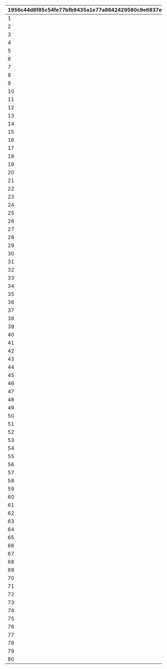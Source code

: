|1956c44d8f85c54fe77bfb9435a1e77a8642429580c9e6837ee9bae4819736af|65ee3fadb79ea67c53aacbac543f28015962ddc9298c5c022457ce0dd7ce7c0d|0ab30c47d9a64dc0b58ba562417157882a5dd6aebaef510c35faf0b94e7394a0|73e2057682dd0fb85253c88900164f85f4d32229f93721309705a4a29ca41239|f9c0139df54a0919d196fa25ae9e0c8398121585bb127794f91e1a92b317d6e6|6756b3ec32f785c6a92711a45a7cd07034636d4cc5b56a14f22f82a372eb7b1a|ad49cea9c063a6aa455e973d3d8557b47ef6622e62822356dba03958e16ca3ed|1db68e801bb8ffae5dc2cdbef80a1d806f8b52b922b6da66427cc849264b2e5a|d75c61c75b6bbce435e077e875e21dfb2435b170bd406c7f2f83c15bcaacaffa|71c8113a8837de5f1a7e073f2d9ad197f35500936aae521a9571ff0d2d2bb297|f2a95c3042b86b3a0e5bf0602759c189a60e2cdd3d361c96bbc8de2d1c6d6c67|
| --- | --- | --- | --- | --- | --- | --- | --- | --- | --- | --- |
|1|91002|285001001|8|10|2|25021|8|2|25015|31|
|2|91002|285001002|8|10|2|25021|8|2|25015|31|
|3|91002|285001003|8|10|2|25021|8|2|25015|32|
|4|91002|285001004|8|10|2|25021|8|2|25015|32|
|5|91002|285001005|8|10|2|25021|8|2|25015|33|
|6|91002|285001006|8|10|2|25021|9|2|25015|33|
|7|91002|285001007|8|10|2|25021|9|2|25015|34|
|8|91002|285001008|8|10|2|25021|9|2|25015|35|
|9|91002|285001009|8|10|2|25021|9|2|25015|35|
|10|91002|285001010|8|30|2|25021|10|2|25015|37|
|11|91002|285001011|8|10|2|25021|10|2|25015|41|
|12|91002|285001012|8|10|2|25021|11|2|25015|43|
|13|91002|285001013|8|10|2|25021|11|2|25015|46|
|14|91002|285001014|8|10|2|25021|12|2|25015|48|
|15|91002|285001015|8|10|2|25021|12|2|25015|50|
|16|91002|285001016|8|10|2|25021|13|2|25015|53|
|17|91002|285001017|8|10|2|25021|14|2|25015|55|
|18|91002|285001018|8|10|2|25021|14|2|25015|58|
|19|91002|285001019|8|10|2|25021|15|2|25015|60|
|20|91002|285001020|8|30|2|25021|15|2|25015|62|
|21|91002|285001021|8|10|2|25021|16|2|25015|68|
|22|91002|285001022|8|10|2|25021|16|2|25015|70|
|23|91002|285001023|8|10|2|25021|16|2|25015|72|
|24|91002|285001024|8|10|2|25021|17|2|25015|75|
|25|91002|285001025|8|10|2|25021|18|2|25015|77|
|26|91002|285001026|8|10|2|25021|18|2|25015|79|
|27|91002|285001027|8|10|2|25021|19|2|25015|82|
|28|91002|285001028|8|10|2|25021|19|2|25015|84|
|29|91002|285001029|8|10|2|25021|19|2|25015|86|
|30|91002|285001030|8|30|2|25021|20|2|25015|89|
|31|91002|285001031|8|10|2|25021|20|2|25015|94|
|32|91002|285001032|8|10|2|25021|21|2|25015|96|
|33|91002|285001033|8|10|2|25021|21|2|25015|99|
|34|91002|285001034|8|10|2|25021|22|2|25015|101|
|35|91002|285001035|8|10|2|25021|22|2|25015|103|
|36|91002|285001036|8|10|2|25021|23|2|25015|106|
|37|91002|285001037|8|10|2|25021|23|2|25015|108|
|38|91002|285001038|8|10|2|25021|24|2|25015|111|
|39|91002|285001039|8|10|2|25021|25|2|25015|113|
|40|91002|285001040|8|30|2|25021|25|2|25015|115|
|41|91002|285001041|8|10|2|25021|26|2|25015|121|
|42|91002|285001042|8|10|2|25021|27|2|25015|123|
|43|91002|285001043|8|10|2|25021|28|2|25015|125|
|44|91002|285001044|8|10|2|25021|28|2|25015|128|
|45|91002|285001045|8|10|2|25021|29|2|25015|130|
|46|91002|285001046|8|10|2|25021|30|2|25015|132|
|47|91002|285001047|8|10|2|25021|30|2|25015|135|
|48|91002|285001048|8|10|2|25021|31|2|25015|137|
|49|91002|285001049|8|10|2|25021|31|2|25015|139|
|50|91002|285001050|8|30|2|25021|31|2|25015|142|
|51|91002|285001051|8|10|2|25021|32|2|25015|144|
|52|91002|285001052|8|10|2|25021|32|2|25015|146|
|53|91002|285001053|8|10|2|25021|32|2|25015|149|
|54|91002|285001054|8|10|2|25021|33|2|25015|152|
|55|91002|285001055|8|10|2|25021|33|2|25015|155|
|56|91002|285001056|8|10|2|25021|33|2|25015|157|
|57|91002|285001057|8|10|2|25021|34|2|25015|160|
|58|91002|285001058|8|10|2|25021|34|2|25015|163|
|59|91002|285001059|8|10|2|25021|34|2|25015|166|
|60|91002|285001060|8|30|2|25021|35|2|25015|169|
|61|91002|285001061|8|10|2|25021|35|2|25015|171|
|62|91002|285001062|8|10|2|25021|35|2|25015|174|
|63|91002|285001063|8|10|2|25021|36|2|25015|177|
|64|91002|285001064|8|10|2|25021|36|2|25015|180|
|65|91002|285001065|8|10|2|25021|36|2|25015|182|
|66|91002|285001066|8|10|2|25021|37|2|25015|185|
|67|91002|285001067|8|10|2|25021|37|2|25015|187|
|68|91002|285001068|8|10|2|25021|37|2|25015|190|
|69|91002|285001069|8|10|2|25021|38|2|25015|193|
|70|91002|285001070|8|30|2|25021|38|2|25015|196|
|71|91002|285001071|8|10|2|25021|39|2|25015|200|
|72|91002|285001072|8|10|2|25021|39|2|25015|204|
|73|91002|285001073|8|10|2|25021|40|2|25015|208|
|74|91002|285001074|8|10|2|25021|40|2|25015|212|
|75|91002|285001075|8|10|2|25021|41|2|25015|216|
|76|91002|285001076|8|10|2|25021|41|2|25015|220|
|77|91002|285001077|8|10|2|25021|42|2|25015|224|
|78|91002|285001078|8|10|2|25021|42|2|25015|228|
|79|91002|285001079|8|10|2|25021|43|2|25015|232|
|80|91002|285001080|8|30|2|25021|43|2|25015|236|